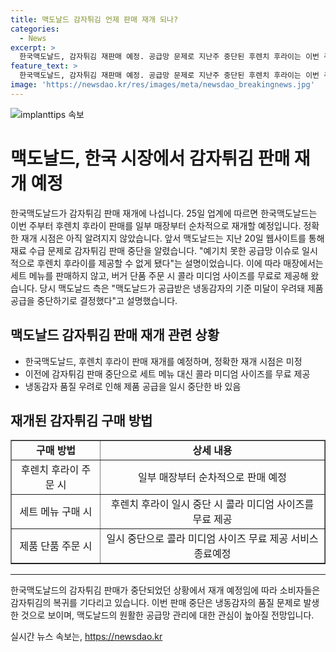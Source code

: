 ```yaml
---
title: 맥도날드 감자튀김 언제 판매 재개 되나?
categories:
  - News
excerpt: >
  한국맥도날드, 감자튀김 재판매 예정. 공급망 문제로 지난주 중단된 후렌치 후라이는 이번 주부터 순차적 재개될 예정. 정확한 시점 미정. 재료 수급 문제로 중단된 것으로 알려졌고, 맥도날드는 미디엄 콜라 무료 제공 등 대응했음. 현재는 제품 공급 중단 이유로 자세한 내용은 알려지지 않음. #감자튀김 #맥도날드 #판매재개
feature_text: >
  한국맥도날드, 감자튀김 재판매 예정. 공급망 문제로 지난주 중단된 후렌치 후라이는 이번 주부터 순차적 재개될 예정. 정확한 시점 미정. 재료 수급 문제로 중단된 것으로 알려졌고, 맥도날드는 미디엄 콜라 무료 제공 등 대응했음. 현재는 제품 공급 중단 이유로 자세한 내용은 알려지지 않음. #감자튀김 #맥도날드 #판매재개
image: 'https://newsdao.kr/res/images/meta/newsdao_breakingnews.jpg'
---
```


<p><img src="https://newsdao.kr/res/images/meta/newsdao_breakingnews.jpg" alt="implanttips 속보" /></p>

<h1>맥도날드, 한국 시장에서 감자튀김 판매 재개 예정</h1>

<p data-ke-size="size16">한국맥도날드가 감자튀김 판매 재개에 나섭니다. 25일 업계에 따르면 한국맥도날드는 이번 주부터 후렌치 후라이 판매를 일부 매장부터 순차적으로 재개할 예정입니다. 정확한 재개 시점은 아직 알려지지 않았습니다. 앞서 맥도날드는 지난 20일 웹사이트를 통해 재료 수급 문제로 감자튀김 판매 중단을 알렸습니다. "예기치 못한 공급망 이슈로 일시적으로 후렌치 후라이를 제공할 수 없게 됐다"는 설명이었습니다. 이에 따라 매장에서는 세트 메뉴를 판매하지 않고, 버거 단품 주문 시 콜라 미디엄 사이즈를 무료로 제공해 왔습니다. 당시 맥도날드 측은 "맥도날드가 공급받은 냉동감자의 기준 미달이 우려돼 제품 공급을 중단하기로 결정했다"고 설명했습니다.</p>

<h2 data-ke-size="size26">맥도날드 감자튀김 판매 재개 관련 상황</h2>

<ul>
  <li>한국맥도날드, 후렌치 후라이 판매 재개를 예정하며, 정확한 재개 시점은 미정</li>
  <li>이전에 감자튀김 판매 중단으로 세트 메뉴 대신 콜라 미디엄 사이즈를 무료 제공</li>
  <li>냉동감자 품질 우려로 인해 제품 공급을 일시 중단한 바 있음</li>
</ul>

<h2 data-ke-size="size26">재개된 감자튀김 구매 방법</h2>

<table style="width: 100%;" border="1">
<tbody>
<tr>
<td style="text-align: center; height: 17px;"><b>구매 방법</b></td>
<td style="text-align: center; height: 17px;"><b>상세 내용</b></td>
</tr>
<tr>
<td style="text-align: center; height: 17px;">후렌치 후라이 주문 시</td>
<td style="text-align: center; height: 17px;">일부 매장부터 순차적으로 판매 예정</td>
</tr>
<tr>
<td style="text-align: center; height: 17px;">세트 메뉴 구매 시</td>
<td style="text-align: center; height: 17px;">후렌치 후라이 일시 중단 시 콜라 미디엄 사이즈를 무료 제공</td>
</tr>
<tr>
<td style="text-align: center; height: 17px;">제품 단품 주문 시</td>
<td style="text-align: center; height: 17px;">일시 중단으로 콜라 미디엄 사이즈 무료 제공 서비스 종료예정</td>
</tr>
</tbody>
</table>

<hr>

<p data-ke-size="size16">한국맥도날드의 감자튀김 판매가 중단되었던 상황에서 재개 예정임에 따라 소비자들은 감자튀김의 복귀를 기다리고 있습니다. 이번 판매 중단은 냉동감자의 품질 문제로 발생한 것으로 보이며, 맥도날드의 원활한 공급망 관리에 대한 관심이 높아질 전망입니다.</p>
실시간 뉴스 속보는, <a href="https://newsdao.kr" rel="dofollow">https://newsdao.kr</a>


